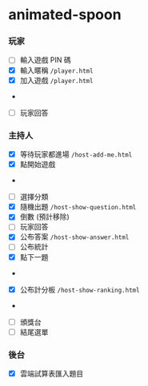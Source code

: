 # animated-spoon

### 玩家
- [ ] 輸入遊戲 PIN 碼
- [x] 輸入暱稱 `/player.html`
- [x] 加入遊戲 `/player.html`
- 
- [ ] 玩家回答

### 主持人
- [x] 等待玩家都進場 `/host-add-me.html`
- [x] 點開始遊戲
- 
- [ ] 選擇分類
- [x] 隨機出題 `/host-show-question.html`
- [x] 倒數 (預計移除)
- [ ] 玩家回答
- [x] 公布答案 `/host-show-answer.html`
- [ ] 公布統計
- [x] 點下一題
- 
- [x] 公布計分板 `/host-show-ranking.html`
- 
- [ ] 頒獎台
- [ ] 結尾選單

### 後台
- [x] 雲端試算表匯入題目
